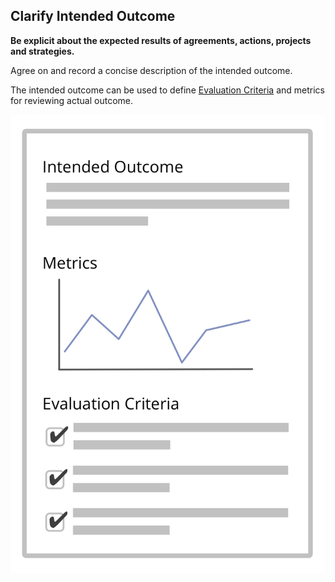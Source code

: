 ## Clarify Intended Outcome

**Be explicit about the expected results of agreements, actions, projects and strategies.**

Agree on and record a concise description of the intended outcome. 

The intended outcome can be used to define [Evaluation Criteria](section:evaluation-criteria) and metrics for reviewing actual outcome.

![Intended Outcome, and Evaluation Criteria](img/templates/outcome-and-criteria.png)
